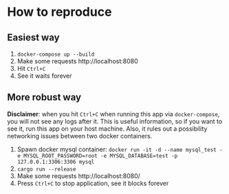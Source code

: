 # How to reproduce

## Easiest way

1. `docker-compose up --build`
2. Make some requests http://localhost:8080
3. Hit `Ctrl+C`
4. See it waits forever

## More robust way
**Disclaimer**: when you hit `Ctrl+C` when running this app via `docker-compose`, you will not see any logs after it. This is useful information, so if you want to see it, run this app on your host machine. Also, it rules out a possibility networking issues between two docker containers.


1. Spawn docker mysql container:
   ```docker run -it -d --name mysql_test -e MYSQL_ROOT_PASSWORD=root -e MYSQL_DATABASE=test -p 127.0.0.1:3306:3306 mysql```
2. `cargo run --release`
3. Make some requests http://localhost:8080/
4. Press `Ctrl+C` to stop application, see it blocks forever

